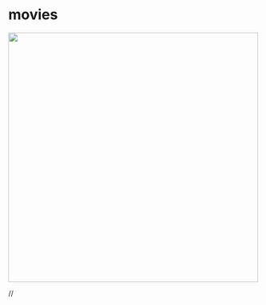 # movies

<img src= https://user-images.githubusercontent.com/52018183/63264632-f20c0100-c261-11e9-8ff4-6ee8599ac964.png width="500">

//
